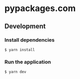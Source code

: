 # pypackages.com

## Development

### Install dependencies

```shell
$ yarn install
```

### Run the application

```shell
$ yarn dev
```
